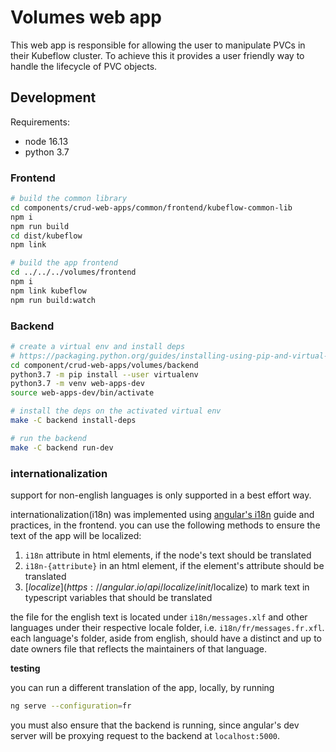 # Volumes web app

This web app is responsible for allowing the user to manipulate PVCs in their Kubeflow cluster. To achieve this it provides a user friendly way to handle the lifecycle of PVC objects.

## Development

Requirements:
* node 16.13
* python 3.7

### Frontend

```bash
# build the common library
cd components/crud-web-apps/common/frontend/kubeflow-common-lib
npm i
npm run build
cd dist/kubeflow
npm link

# build the app frontend
cd ../../../volumes/frontend
npm i
npm link kubeflow
npm run build:watch
```

### Backend
```bash
# create a virtual env and install deps
# https://packaging.python.org/guides/installing-using-pip-and-virtual-environments/
cd component/crud-web-apps/volumes/backend
python3.7 -m pip install --user virtualenv
python3.7 -m venv web-apps-dev
source web-apps-dev/bin/activate

# install the deps on the activated virtual env
make -C backend install-deps

# run the backend
make -C backend run-dev
```

### internationalization
support for non-english languages is only supported in a best effort way.

internationalization(i18n) was implemented using [angular's i18n](https://angular.io/guide/i18n)
guide and practices, in the frontend. you can use the following methods to
ensure the text of the app will be localized:
1. `i18n` attribute in html elements, if the node's text should be translated
2. `i18n-{attribute}` in an html element, if the element's attribute should be
   translated
3. [$localize](https://angular.io/api/localize/init/$localize) to mark text in
   typescript variables that should be translated

the file for the english text is located under `i18n/messages.xlf` and other
languages under their respective locale folder, i.e. `i18n/fr/messages.fr.xfl`.
each language's folder, aside from english, should have a distinct and up to
date owners file that reflects the maintainers of that language.

**testing**

you can run a different translation of the app, locally, by running
```bash
ng serve --configuration=fr
```

you must also ensure that the backend is running, since angular's dev server
will be proxying request to the backend at `localhost:5000`.
